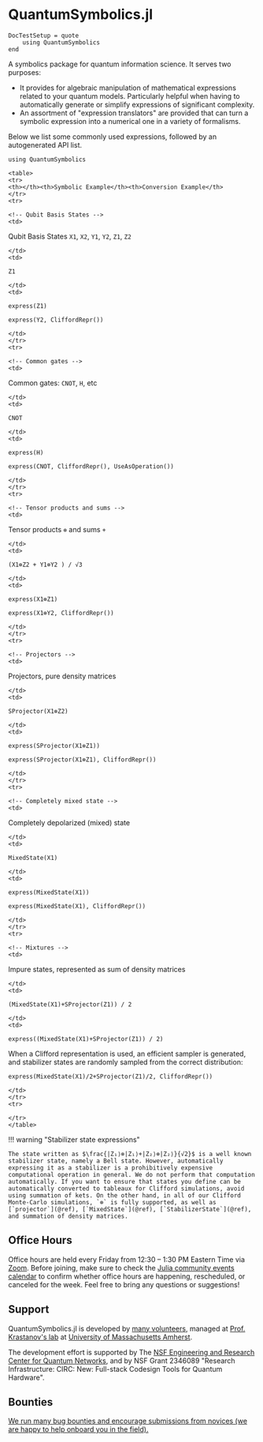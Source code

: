 # QuantumSymbolics.jl

```@meta
DocTestSetup = quote
    using QuantumSymbolics
end
```

A symbolics package for quantum information science. It serves two purposes:

- It provides for algebraic manipulation of mathematical expressions related to your quantum models. Particularly helpful when having to automatically generate or simplify expressions of significant complexity.
- An assortment of "expression translators" are provided that can turn a symbolic expression into a numerical one in a variety of formalisms.

Below we list some commonly used expressions, followed by an autogenerated API list.

```@setup symb
using QuantumSymbolics
```

```@raw html
<table>
<tr>
<th></th><th>Symbolic Example</th><th>Conversion Example</th>
</tr>
<tr>
```

```@raw html
<!-- Qubit Basis States -->
<td>
```
Qubit Basis States
`X1`, `X2`, `Y1`, `Y2`, `Z1`, `Z2`
```@raw html
</td>
<td>
```
```@example symb
Z1
```
```@raw html
</td>
<td>
```
```@example symb
express(Z1)
```
```@example symb
express(Y2, CliffordRepr())
```
```@raw html
</td>
</tr>
<tr>
```

```@raw html
<!-- Common gates -->
<td>
```
Common gates: `CNOT`, `H`, etc
```@raw html
</td>
<td>
```
```@example symb
CNOT
```
```@raw html
</td>
<td>
```
```@example symb
express(H)
```
```@example symb
express(CNOT, CliffordRepr(), UseAsOperation())
```
```@raw html
</td>
</tr>
<tr>
```

```@raw html
<!-- Tensor products and sums -->
<td>
```
Tensor products `⊗` and sums `+`
```@raw html
</td>
<td>
```
```@example symb
(X1⊗Z2 + Y1⊗Y2 ) / √3
```
```@raw html
</td>
<td>
```
```@example symb
express(X1⊗Z1)
```
```@example symb
express(X1⊗Y2, CliffordRepr())
```
```@raw html
</td>
</tr>
<tr>
```

```@raw html
<!-- Projectors -->
<td>
```
Projectors, pure density matrices
```@raw html
</td>
<td>
```
```@example symb
SProjector(X1⊗Z2)
```
```@raw html
</td>
<td>
```
```@example symb
express(SProjector(X1⊗Z1))
```
```@example symb
express(SProjector(X1⊗Z1), CliffordRepr())
```
```@raw html
</td>
</tr>
<tr>
```

```@raw html
<!-- Completely mixed state -->
<td>
```
Completely depolarized (mixed) state
```@raw html
</td>
<td>
```
```@example symb
MixedState(X1)
```
```@raw html
</td>
<td>
```
```@example symb
express(MixedState(X1))
```
```@example symb
express(MixedState(X1), CliffordRepr())
```
```@raw html
</td>
</tr>
<tr>
```

```@raw html
<!-- Mixtures -->
<td>
```
Impure states, represented as sum of density matrices
```@raw html
</td>
<td>
```
```@example symb
(MixedState(X1)+SProjector(Z1)) / 2
```
```@raw html
</td>
<td>
```
```@example symb
express((MixedState(X1)+SProjector(Z1)) / 2)
```
When a Clifford representation is used, an efficient sampler is generated, and stabilizer states are randomly sampled from the correct distribution:
```@example symb
express(MixedState(X1)/2+SProjector(Z1)/2, CliffordRepr())
```
```@raw html
</td>
</tr>
<tr>
```

```@raw html
</tr>
</table>
```

!!! warning "Stabilizer state expressions"

    The state written as $\frac{|Z₁⟩⊗|Z₁⟩+|Z₂⟩⊗|Z₂⟩}{√2}$ is a well known stabilizer state, namely a Bell state. However, automatically expressing it as a stabilizer is a prohibitively expensive computational operation in general. We do not perform that computation automatically. If you want to ensure that states you define can be automatically converted to tableaux for Clifford simulations, avoid using summation of kets. On the other hand, in all of our Clifford Monte-Carlo simulations, `⊗` is fully supported, as well as [`projector`](@ref), [`MixedState`](@ref), [`StabilizerState`](@ref), and summation of density matrices.



## Office Hours

Office hours are held every Friday from 12:30 – 1:30 PM Eastern Time via [Zoom](https://umass-amherst.zoom.us/j/95986275946?pwd=6h7Wbai1bXIai0XQsatNRWaVbQlTDr.1). Before joining, make sure to check the [Julia community events calendar](https://julialang.org/community/#events) to confirm whether office hours are happening, rescheduled, or canceled for the week. Feel free to bring any questions or suggestions!

## Support

QuantumSymbolics.jl is developed by [many volunteers](https://github.com/QuantumSavory/QuantumSymbolics.jl/graphs/contributors), managed at [Prof. Krastanov's lab](https://lab.krastanov.org/) at [University of Massachusetts Amherst](https://www.umass.edu/quantum/).

The development effort is supported by The [NSF Engineering and Research Center for Quantum Networks](https://cqn-erc.arizona.edu/), and
by NSF Grant 2346089 "Research Infrastructure: CIRC: New: Full-stack Codesign Tools for Quantum Hardware".

## Bounties

[We run many bug bounties and encourage submissions from novices (we are happy to help onboard you in the field).](https://github.com/QuantumSavory/.github/blob/main/BUG_BOUNTIES.md)